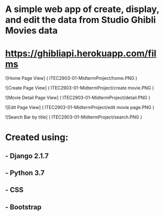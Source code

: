 # A simple web app of create, display, and edit the data from Studio Ghibli Movies data 
# https://ghibliapi.herokuapp.com/films

![Home Page View] (
        ITEC2903-01-MidtermProject/home.PNG
      )

![Create Page View] (
        ITEC2903-01-MidtermProject/create movie.PNG
      )

![Movie Detail Page View] (
        ITEC2903-01-MidtermProject/detail.PNG
      )

![Edit Page View] (
        ITEC2903-01-MidtermProject/edit movie page.PNG
      )

![Search Bar by title] (
        ITEC2903-01-MidtermProject/search.PNG
      )

# Created using:
## - Django 2.1.7
## - Python 3.7
## - CSS
## - Bootstrap
     
